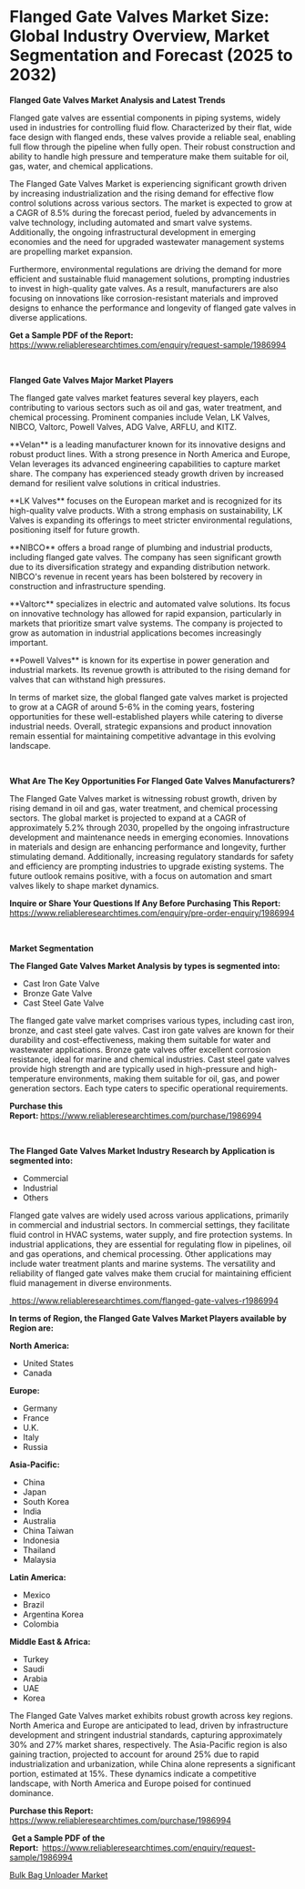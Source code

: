 <p><h1>Flanged Gate Valves Market Size: Global Industry Overview, Market Segmentation and Forecast (2025 to 2032)</h1></p><p><strong>Flanged Gate Valves Market Analysis and Latest Trends</strong></p>
<p><p>Flanged gate valves are essential components in piping systems, widely used in industries for controlling fluid flow. Characterized by their flat, wide face design with flanged ends, these valves provide a reliable seal, enabling full flow through the pipeline when fully open. Their robust construction and ability to handle high pressure and temperature make them suitable for oil, gas, water, and chemical applications.</p><p>The Flanged Gate Valves Market is experiencing significant growth driven by increasing industrialization and the rising demand for effective flow control solutions across various sectors. The market is expected to grow at a CAGR of 8.5% during the forecast period, fueled by advancements in valve technology, including automated and smart valve systems. Additionally, the ongoing infrastructural development in emerging economies and the need for upgraded wastewater management systems are propelling market expansion. </p><p>Furthermore, environmental regulations are driving the demand for more efficient and sustainable fluid management solutions, prompting industries to invest in high-quality gate valves. As a result, manufacturers are also focusing on innovations like corrosion-resistant materials and improved designs to enhance the performance and longevity of flanged gate valves in diverse applications.</p></p>
<p><strong>Get a Sample PDF of the Report:&nbsp;</strong> <a href="https://www.reliableresearchtimes.com/enquiry/request-sample/1986994?utm_campaign=3565&utm_medium=2&utm_source=Github&utm_content=ia&utm_term=10042025&utm_id=flanged-gate-valves">https://www.reliableresearchtimes.com/enquiry/request-sample/1986994</a></p>
<p>&nbsp;</p>
<p><strong>Flanged Gate Valves Major Market Players</strong></p>
<p><p>The flanged gate valves market features several key players, each contributing to various sectors such as oil and gas, water treatment, and chemical processing. Prominent companies include Velan, LK Valves, NIBCO, Valtorc, Powell Valves, ADG Valve, ARFLU, and KITZ.</p><p>**Velan** is a leading manufacturer known for its innovative designs and robust product lines. With a strong presence in North America and Europe, Velan leverages its advanced engineering capabilities to capture market share. The company has experienced steady growth driven by increased demand for resilient valve solutions in critical industries.</p><p>**LK Valves** focuses on the European market and is recognized for its high-quality valve products. With a strong emphasis on sustainability, LK Valves is expanding its offerings to meet stricter environmental regulations, positioning itself for future growth.</p><p>**NIBCO** offers a broad range of plumbing and industrial products, including flanged gate valves. The company has seen significant growth due to its diversification strategy and expanding distribution network. NIBCO's revenue in recent years has been bolstered by recovery in construction and infrastructure spending.</p><p>**Valtorc** specializes in electric and automated valve solutions. Its focus on innovative technology has allowed for rapid expansion, particularly in markets that prioritize smart valve systems. The company is projected to grow as automation in industrial applications becomes increasingly important.</p><p>**Powell Valves** is known for its expertise in power generation and industrial markets. Its revenue growth is attributed to the rising demand for valves that can withstand high pressures.</p><p>In terms of market size, the global flanged gate valves market is projected to grow at a CAGR of around 5-6% in the coming years, fostering opportunities for these well-established players while catering to diverse industrial needs. Overall, strategic expansions and product innovation remain essential for maintaining competitive advantage in this evolving landscape.</p></p>
<p>&nbsp;</p>
<p><strong>What Are The Key Opportunities For Flanged Gate Valves Manufacturers?</strong></p>
<p><p>The Flanged Gate Valves market is witnessing robust growth, driven by rising demand in oil and gas, water treatment, and chemical processing sectors. The global market is projected to expand at a CAGR of approximately 5.2% through 2030, propelled by the ongoing infrastructure development and maintenance needs in emerging economies. Innovations in materials and design are enhancing performance and longevity, further stimulating demand. Additionally, increasing regulatory standards for safety and efficiency are prompting industries to upgrade existing systems. The future outlook remains positive, with a focus on automation and smart valves likely to shape market dynamics.</p></p>
<p><strong>Inquire or Share Your Questions If Any Before Purchasing This Report:</strong> <a href="https://www.reliableresearchtimes.com/enquiry/pre-order-enquiry/1986994?utm_campaign=3565&utm_medium=2&utm_source=Github&utm_content=ia&utm_term=10042025&utm_id=flanged-gate-valves">https://www.reliableresearchtimes.com/enquiry/pre-order-enquiry/1986994</a></p>
<p>&nbsp;</p>
<p><strong>Market Segmentation</strong></p>
<p><strong>The Flanged Gate Valves Market Analysis by types is segmented into:</strong></p>
<p><ul><li>Cast Iron Gate Valve</li><li>Bronze Gate Valve</li><li>Cast Steel Gate Valve</li></ul></p>
<p><p>The flanged gate valve market comprises various types, including cast iron, bronze, and cast steel gate valves. Cast iron gate valves are known for their durability and cost-effectiveness, making them suitable for water and wastewater applications. Bronze gate valves offer excellent corrosion resistance, ideal for marine and chemical industries. Cast steel gate valves provide high strength and are typically used in high-pressure and high-temperature environments, making them suitable for oil, gas, and power generation sectors. Each type caters to specific operational requirements.</p></p>
<p><strong>Purchase this Report:&nbsp;</strong><a href="https://www.reliableresearchtimes.com/purchase/1986994?utm_campaign=3565&utm_medium=2&utm_source=Github&utm_content=ia&utm_term=10042025&utm_id=flanged-gate-valves">https://www.reliableresearchtimes.com/purchase/1986994</a></p>
<p>&nbsp;</p>
<p><strong>The Flanged Gate Valves Market Industry Research by Application is segmented into:</strong></p>
<p><ul><li>Commercial</li><li>Industrial</li><li>Others</li></ul></p>
<p><p>Flanged gate valves are widely used across various applications, primarily in commercial and industrial sectors. In commercial settings, they facilitate fluid control in HVAC systems, water supply, and fire protection systems. In industrial applications, they are essential for regulating flow in pipelines, oil and gas operations, and chemical processing. Other applications may include water treatment plants and marine systems. The versatility and reliability of flanged gate valves make them crucial for maintaining efficient fluid management in diverse environments.</p></p>
<p><a href="https://www.reliableresearchtimes.com/flanged-gate-valves-r1986994?utm_campaign=3565&utm_medium=2&utm_source=Github&utm_content=ia&utm_term=10042025&utm_id=flanged-gate-valves">&nbsp;https://www.reliableresearchtimes.com/flanged-gate-valves-r1986994</a></p>
<p><strong>In terms of Region, the Flanged Gate Valves Market Players available by Region are:</strong></p>
<p>
    <p> <strong> North America: </strong>
        <ul>
            <li>United States</li>
            <li>Canada</li>
        </ul>
        </p> 
    <p> <strong> Europe: </strong>
        <ul>
            <li>Germany</li>
            <li>France</li>
            <li>U.K.</li>
            <li>Italy</li>
            <li>Russia</li>
        </ul>
        </p> 
    <p> <strong> Asia-Pacific: </strong>
        <ul>
            <li>China</li>
            <li>Japan</li>
            <li>South Korea</li>
            <li>India</li>
            <li>Australia</li>
            <li>China Taiwan</li>
            <li>Indonesia</li>
            <li>Thailand</li>
            <li>Malaysia</li>
        </ul>
        </p> 
    <p> <strong> Latin America: </strong>
        <ul>
            <li>Mexico</li>
            <li>Brazil</li>
            <li>Argentina Korea</li>
            <li>Colombia</li>
        </ul>
        </p> 
    <p> <strong> Middle East & Africa: </strong>
        <ul>
            <li>Turkey</li>
            <li>Saudi</li>
            <li>Arabia</li>
            <li>UAE</li>
            <li>Korea</li>
        </ul>
    </p>
    </p>
<p><p>The Flanged Gate Valves market exhibits robust growth across key regions. North America and Europe are anticipated to lead, driven by infrastructure development and stringent industrial standards, capturing approximately 30% and 27% market shares, respectively. The Asia-Pacific region is also gaining traction, projected to account for around 25% due to rapid industrialization and urbanization, while China alone represents a significant portion, estimated at 15%. These dynamics indicate a competitive landscape, with North America and Europe poised for continued dominance.</p></p>
<p><strong>Purchase this Report: </strong><a href="https://www.reliableresearchtimes.com/purchase/1986994?utm_campaign=3565&utm_medium=2&utm_source=Github&utm_content=ia&utm_term=10042025&utm_id=flanged-gate-valves">https://www.reliableresearchtimes.com/purchase/1986994</a></p>
<p>&nbsp;<strong>Get a Sample PDF of the Report:&nbsp;&nbsp;</strong><a href="https://www.reliableresearchtimes.com/enquiry/request-sample/1986994?utm_campaign=3565&utm_medium=2&utm_source=Github&utm_content=ia&utm_term=10042025&utm_id=flanged-gate-valves">https://www.reliableresearchtimes.com/enquiry/request-sample/1986994</a></p>
<p><strong></strong></p>
<p><p><a href="https://github.com/erkidrhoy/Market-Research-Report-List-1/blob/main/bulk-bag-unloader-market.md?utm_campaign=3565&utm_medium=2&utm_source=Github&utm_content=ia&utm_term=10042025&utm_id=flanged-gate-valves">Bulk Bag Unloader Market</a></p></p>